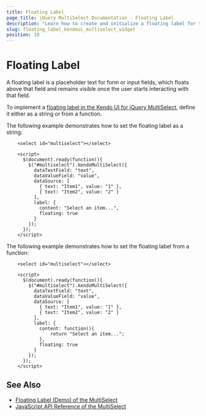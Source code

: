 ```yaml
---
title: Floating Label
page_title: jQuery MultiSelect Documentation - Floating Label
description: "Learn how to create and initialize a floating label for the Kendo UI for jQuery MultiSelect component."
slug: floating_label_kendoui_multiselect_widget
position: 10
---
```


# Floating Label

A floating label is a placeholder text for form or input fields, which floats above that field and remains visible once the user starts interacting with that field. 

To implement a [floating label in the Kendo UI for jQuery MultiSelect](/api/javascript/ui/multiselect/configuration/label), define it either as a string or from a function.

The following example demonstrates how to set the floating label as a string:

```dojo 
    <select id="multiselect"></select>

    <script>
      $(document).ready(function(){
        $("#multiselect").kendoMultiSelect({
          dataTextField: "text",
          dataValueField: "value",
          dataSource: [
            { text: "Item1", value: "1" },
            { text: "Item2", value: "2" }
          ],
          label: {
            content: "Select an item...",
            floating: true
          }
        });
      });
    </script>
```

The following example demonstrates how to set the floating label from a function:

```dojo 
    <select id="multiselect"></select>

    <script>
      $(document).ready(function(){
        $("#multiselect").kendoMultiSelect({
          dataTextField: "text",
          dataValueField: "value",
          dataSource: [
            { text: "Item1", value: "1" },
            { text: "Item2", value: "2" }
          ],
          label: {
            content: function(){
                return "Select an item...";
            },
            floating: true
          }
        });
      });
    </script>
```


## See Also

* [Floating Label (Demo) of the MultiSelect](https://demos.telerik.com/kendo-ui/multiselect/floating-label)
* [JavaScript API Reference of the MultiSelect](/api/javascript/ui/multiselect)

